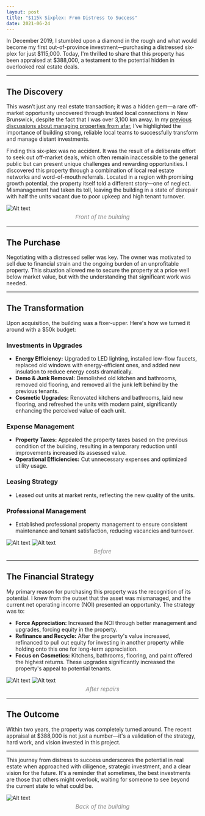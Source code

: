 ```yaml
---
layout: post
title: "$115k Sixplex: From Distress to Success"
date: 2021-06-24
---
```


In December 2019, I stumbled upon a diamond in the rough and what would become my first out-of-province investment—purchasing a distressed six-plex for just $115,000. Today, I'm thrilled to share that this property has been appraised at $388,000, a testament to the potential hidden in overlooked real estate deals.

---

## The Discovery

This wasn’t just any real estate transaction; it was a hidden gem—a rare off-market opportunity uncovered through trusted local connections in New Brunswick, despite the fact that I was over 3,100 km away. In my [previous discussions about managing properties from afar](https://spenriche.github.io/2019/09/10/victoria/), I’ve highlighted the importance of building strong, reliable local teams to successfully transform and manage distant investments.

Finding this six-plex was no accident. It was the result of a deliberate effort to seek out off-market deals, which often remain inaccessible to the general public but can present unique challenges and rewarding opportunities. I discovered this property through a combination of local real estate networks and word-of-mouth referrals. Located in a region with promising growth potential, the property itself told a different story—one of neglect. Mismanagement had taken its toll, leaving the building in a state of disrepair with half the units vacant due to poor upkeep and high tenant turnover.

![Alt text](/assets/images/cedar/front.png)
<span style="display: block; text-align: center; font-size: 15px; color: #888; margin-top: 5px; font-style: italic;">Front of the building</span>

---

## The Purchase

Negotiating with a distressed seller was key. The owner was motivated to sell due to financial strain and the ongoing burden of an unprofitable property. This situation allowed me to secure the property at a price well below market value, but with the understanding that significant work was needed.

---

## The Transformation

Upon acquisition, the building was a fixer-upper. Here's how we turned it around with a $50k budget:

### Investments in Upgrades
- **Energy Efficiency:** Upgraded to LED lighting, installed low-flow faucets, replaced old windows with energy-efficient ones, and added new insulation to reduce energy costs dramatically.
- **Demo & Junk Removal:** Demolished old kitchen and bathrooms, removed old flooring, and removed all the junk left behind by the previous tenants.
- **Cosmetic Upgrades:** Renovated kitchens and bathrooms, laid new flooring, and refreshed the units with modern paint, significantly enhancing the perceived value of each unit.

### Expense Management
- **Property Taxes:** Appealed the property taxes based on the previous condition of the building, resulting in a temporary reduction until improvements increased its assessed value.
- **Operational Efficiencies:** Cut unnecessary expenses and optimized utility usage.

### Leasing Strategy
- Leased out units at market rents, reflecting the new quality of the units.

### Professional Management
- Established professional property management to ensure consistent maintenance and tenant satisfaction, reducing vacancies and turnover.

![Alt text](/assets/images/cedar/2.jpg)
![Alt text](/assets/images/cedar/3.jpg)
<span style="display: block; text-align: center; font-size: 15px; color: #888; margin-top: 5px; font-style: italic;">Before</span>

---

## The Financial Strategy

My primary reason for purchasing this property was the recognition of its potential. I knew from the outset that the asset was mismanaged, and the current net operating income (NOI) presented an opportunity. The strategy was to:

- **Force Appreciation:** Increased the NOI through better management and upgrades, forcing equity in the property.
- **Refinance and Recycle:** After the property's value increased, refinanced to pull out equity for investing in another property while holding onto this one for long-term appreciation.
- **Focus on Cosmetics:** Kitchens, bathrooms, flooring, and paint offered the highest returns. These upgrades significantly increased the property's appeal to potential tenants.

![Alt text](/assets/images/cedar/1.JPG)
![Alt text](/assets/images/cedar/4.JPG)
<span style="display: block; text-align: center; font-size: 15px; color: #888; margin-top: 5px; font-style: italic;">After repairs</span>

---

## The Outcome

Within two years, the property was completely turned around. The recent appraisal at $388,000 is not just a number—it's a validation of the strategy, hard work, and vision invested in this project.

---

This journey from distress to success underscores the potential in real estate when approached with diligence, strategic investment, and a clear vision for the future. It's a reminder that sometimes, the best investments are those that others might overlook, waiting for someone to see beyond the current state to what could be.

![Alt text](/assets/images/cedar/back.png)
<span style="display: block; text-align: center; font-size: 15px; color: #888; margin-top: 5px; font-style: italic;">Back of the building</span>
